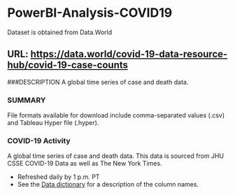 # PowerBI-Analysis-COVID19

Dataset is obtained from Data.World 

## URL: https://data.world/covid-19-data-resource-hub/covid-19-case-counts

###DESCRIPTION
A global time series of case and death data.

### SUMMARY
File formats available for download include comma-separated values (.csv) and Tableau Hyper file (.hyper).

### COVID-19 Activity
A global time series of case and death data. This data is sourced from JHU CSSE COVID-19 Data as well as The New York Times.

* Refreshed daily by 1 p.m. PT
* See the [Data dictionary](https://data.world/covid-19-data-resource-hub/covid-19-case-counts/workspace/data-dictionary) for a description of the column names.
